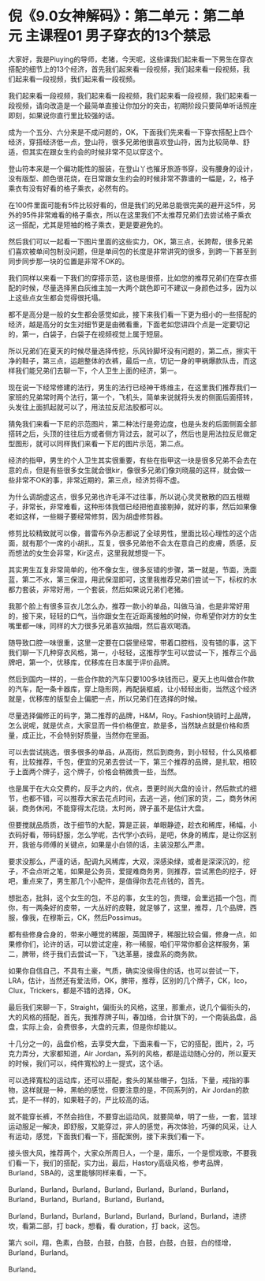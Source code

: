 # 倪《9.0女神解码》：第二单元：第二单元 主课程01 男子穿衣的13个禁忌 

大家好，我是Piuying的导师，老猪，今天呢，这些课我们起来看一下男生在穿衣搭配的细节上的13个经济，首先我们起来看一段视频，我们起来看一段视频，我们起来看一段视频，我们起来看一段视频。

我们起来看一段视频，我们起来看一段视频，我们起来看一段视频，我们起来看一段视频，请向改造是一个最简单直接让你加分的突击，初期阶段只要简单听话照座即刻，如果说你直行里比较强的话。

成为一个五分、六分来是不成问题的，OK，下面我们先来看一下穿衣搭配上四个经济，穿搭经济低一点，登山符，很多兄弟他很喜欢登山符，因为比较简单、舒适，但其实在跟女生约会的时候非常不见以穿这个。

登山符本来是一个偏功能性的服装，在登山丫也摧牙旅游书穿，没有腰身的设计，没有版型、颜色很花烧，在日常跟女生约会的时候非常不靠谱的一幅是，2，格子乘衣有没有好看的格子乘衣，必然有的。

在100件里面可能有5件比较好看的，但是我们的兄弟总能很完美的避开这5件，另外的95件非常难看的格子乘衣，所以在这里我们不太推荐兄弟们去尝试格子乘衣这一搭配，尤其是短袖的格子乘衣，更是要避免的。

然后我们可以一起看一下图片里面的这些实力，OK，第三点，长跨帮，很多兄弟们喜欢被单间包制没问题，但是单间包的长度是非常讲究的很多，到跨一下甚至到同步同步那一块的位置是非常不OK的。

我们同样以来看一下我们的穿搭示范，这也是很搭，比如您的推荐兄弟们在穿衣搭配的时候，尽量选择黑白灰维主加一大两个跳色即可不建议一身颜色过多，因为以上这些点女生都会觉得很托塌。

都不是高分是一般的女生都会感觉如此，接下来我们看一下更为细小的一些搭配的经济，越是高分的女生对细节更是由微看重，下面老如您讲四个点是一定要切记的，第一，白袋子，白袋子在视频视觉上属于短层。

所以兄弟们在夏天的时候尽量选择传挖，乐风铃脚坏没有问题的，第二点，擦实干净的鞋子，第三点，运趟整体的衣裤，最后一点，切记一身的甲祸爆款队击，而这样我们能兄弟们去聊一下，个人卫生上面的经济，第一。

现在说一下经常修建的法行，男生的法行已经神干练维主，在这里我们推荐我们一家班的兄弟常时两个法行，第一个，飞机头，简单来说就将头发的侧面后面搭转，头发往上面抓起就可以了，用法拉反尼法胶都可以。

猜免我们来看一下尼的示范图片，第二种法行是旁边度，也是头发的后面侧面全部搭转之后，头顶的往往后方或者侧方背过去，就可以了，然后也是用法拉反尼做定型图形，就可以同样我们来看一下尼的图片示范，第二点。

经济的指甲，男生的个人卫生其实很重要，有些在指甲这一块是很多兄弟不会去在意的点，但是有些很多女生就会很kir，像很多兄弟们像刘晓晨的这样，就会做一些非常不OK的事，非常近期的，第三点，经济剪得不虚。

为什么调胡虚这点，很多兄弟也许毛泽不过往事，所以说心灵灵散散的四五根糊子，非常长，非常难看，这种形体我借已经把他直接剔掉，就好的事，然后如果像老如这样，一些糊子要经常修剪，因为胡虚修剪器。

修剪比较精致就可以像，普雷布外杂志都说了全球男性，里面比较心理性的这个店面，就有那个一席的小胡扎，互复，很多兄弟他不会太在意自己的皮膚，质感，反而想法的女生会非常，Kir这点，这里我就想提一下。

其实男生互复非常简单的，他不像女生，很多反错的步骤，第一就是，节面，洗面蓝，第二不水，第三保湿，用武保湿即可，这里我推荐兄弟们尝试一下，标权的水都力套装，非常好用，一个套装，然后如果说兄弟们老猪。

我那个脸上有很多豆衣儿怎么办，推荐一款小的单品，叫做马油，也是非常好用的，接下来，轻轻的口气，当你跟女生在近距离接触的时候，你希望你对方的女生嘴里都一味，同样的大力很多兄弟喜欢抽烟，然后喜欢喝酒。

随导致口腔一味很重，这里一定要在口袋里经常，带着口腔档，没有错的事，这下我们聊一下几种穿衣风格，第一，小轻轻，这推荐学生可以尝试一下，推荐三个品牌吧，第一个，优移库，优移库在日本属于评价品牌。

然后到国内一样的，一些合作款的汽车只要100多块钱而已，夏天上也叫做合作款的汽车，配一条卡器库，穿上隐形网，再配装框威，让小轻轻出街，当然这个经济就是，优移库的版型会上偏肥一点，所以兄弟们在选择的时候。

尽量选择偏修正的码字，第二推荐的品牌，H&M，Roy。Fashion快销时上品牌，怎么说呢，就是优点，大家显而一件价格便宜，款是多，当然缺点就是价格和质量，成正比，不会特别好质量，当然你在里面。

可以去尝试挑选，很多很多的单品，从高街，然后到商务，到小轻轻，什么风格都有，比较推荐，千包，便宜的兄弟去尝试一下，第三个推荐的品牌，是扎软，相较于上面两个牌子，这个牌子，价格会稍微贵一些，当然。

也是属于在大众交费的，反手之内的，优点，景更时尚大盘的设计，然后款式的细节，也都不错，可以推荐大家去花点时间，去逃一逃，他们家的货，二，商务休闲装，商务休闲，不能穿得太花烧，太时尚，牌子虽不是估计大盘。

但要搅就品质质，改于细节的大配，算是正装，单眼静迹，趁衣和稀库，稀幅，小衣码好看，带码舒服，怎么学呢，古代学小衣码，是吧，休身的稀库，是让你区别开，我爸与师傅的关键点，如果是小白领的话，主装没那么严肃。

要求没那么，严谨的话，配调九风稀库，大双，深感染绿，或者是深深沉的，挖子，不会点听之笔，如果是公务员，爱提难商务男，则推荐，尝试黑色的挖子，好吧，重点来了，男生那几个小配件，是值得你去花点钱的，首先。

想批态，批斜，这个女生的包，不总的事，女生的包，贵理，会里远插一个包，而你，有一两条好的皮带，一大丛好的皮鞋，就足够了，这里，推荐，几个品牌，西服，像我，在穆斯云，CK，然后Possimus。

都有些修身合身的，带来小睡觉的稀服，英国牌子，稀服比较会偏，修身一点，如果修你们，论许的话，可以尝试定座，称一稀服，咱们平常你都会这样服务，第二，脾带，终于我们去尝试一下，飞达革墓，接盘系的商务款。

如果你自信自己，不具有土豪，气质，确实没侯得住的话，也可以尝试一下，LRA，估计，当然还有爱法师，OK，脾带，推荐，区别的几个牌子，CK，Ico，Clux，Trickers，都是不错的选择，OK。

最后我们来聊一下，Straight，偏街头的风格，这里，那重点，说几个偏街头的，大的风格的搭配，首先，我推荐牌子叫，春加络，合计旗下的，一个南装品盘，品盘，实际上会，会费很多，大盘的元素，但是你却能以。

十几分之一的，品盘价格，去享受大盘，下面来看一下，它的搭配，图片，2，巧克力弄分，大家都知道，Air Jordan，系列的风格，都是运动随心分的，所以夏天的时候，我们可以，纯件寬松的上一提式，这个话。

可以选择寬松的运动库，还可以搭配，套头的某些帽子，包括，下量，戒指的事物，这样就是一种，黑帕的感觉，但要注意的是，不同系列的，Air Jordan的款式，是不一样的，如果鞋子的，严比较高的话。

就不能穿长裤，不然会挡住，不要穿出运动风，就要简单，明了一些，一套，篮球运动服足一解决，即舒服，又能穿过，非人的感觉，再次体验，巧弹的风采，让人有运动，感觉，下面我们看一下，搭配案例，接下来我们看一下。

接头很大风，推荐两个，大家众所周日人，一个是，庸乐，一个是惯戏歌，不要我们看一下，我们的搭配，实力出，最后，Hastory高级风格，参考品牌，Burland，SBA的，这里能够同样来看，一下。

Burland，Burland，Burland，Burland，Burland，Burland，Burland，Burland，Burland，Burland，Burland，Burland。

Burland，Burland，Burland，Burland，Burland，Burland，Burland，进挤坎，看第二部，打 back，想看，看 duration，打 back，这包。

第六 soil，翔，色素，白鼓，白鼓，白鼓，白鼓，白鼓，白鼓，白的怪增，Burland，Burland。

Burland。